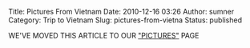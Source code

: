 Title: Pictures From Vietnam
Date: 2010-12-16 03:26
Author: sumner
Category: Trip to Vietnam
Slug: pictures-from-vietna
Status: published

WE'VE MOVED THIS ARTICLE TO OUR
["PICTURES"](http://basheracademy.blogspot.com/p/pictures.html) PAGE

